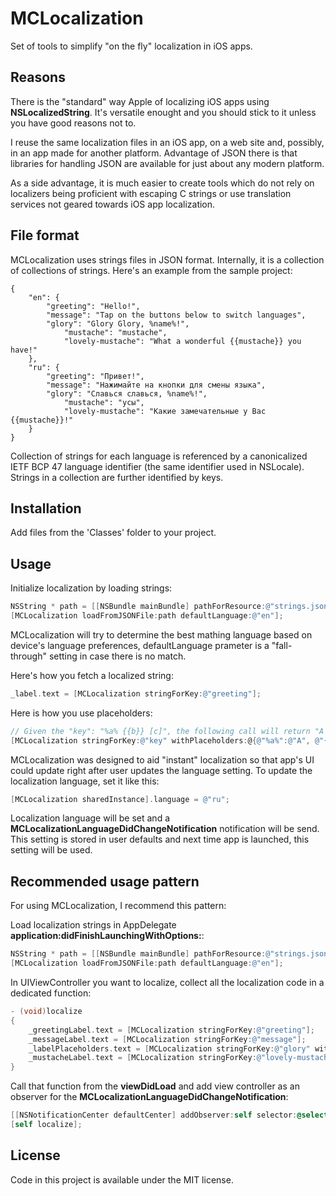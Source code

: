 # MCLocalization

Set of tools to simplify "on the fly" localization in iOS apps.

## Reasons

There is the "standard" way Apple of localizing iOS apps using  __NSLocalizedString__. It's versatile enought and you should stick to it unless you have good reasons not to.

I reuse the same localization files in an iOS app, on a web site and, possibly, in an app made for another platform. Advantage of JSON there is that libraries for handling JSON are available for just about any modern platform.

As a side advantage, it is much easier to create tools which do not rely on localizers being proficient with escaping C strings or use translation services not geared towards iOS app localization.

## File format

MCLocalization uses strings files in JSON format. Internally, it is a collection of collections of strings. Here's an example from the sample project:  

	{
	    "en": {
	        "greeting": "Hello!",
	        "message": "Tap on the buttons below to switch languages",
          	"glory": "Glory Glory, %name%!",
                "mustache": "mustache",
                "lovely-mustache": "What a wonderful {{mustache}} you have!"
	    },
	    "ru": {
	        "greeting": "Привет!",
	        "message": "Нажимайте на кнопки для смены языка",
          	"glory": "Славься славься, %name%!",
                "mustache": "усы",
                "lovely-mustache": "Какие замечательные у Вас {{mustache}}!"
	    }
	}
	
Collection of strings for each language is referenced by a canonicalized IETF BCP 47 language identifier (the same identifier used in NSLocale). Strings in a collection are further identified by keys.

## Installation

Add files from the 'Classes' folder to your project.

## Usage

Initialize localization by loading strings:

```objective-c	
NSString * path = [[NSBundle mainBundle] pathForResource:@"strings.json" ofType:nil];
[MCLocalization loadFromJSONFile:path defaultLanguage:@"en"];
```

MCLocalization will try to determine the best mathing language based on device's language preferences, defaultLanguage prameter is a "fall-through" setting in case there is no match.

Here's how you fetch a localized string:

```objective-c	
_label.text = [MCLocalization stringForKey:@"greeting"];
```

Here is how you use placeholders:

```objective-c
// Given the "key": "%a% {{b}} [c]", the following call will return "A B C"
[MCLocalization stringForKey:@"key" withPlaceholders:@{@"%a%":@"A", @"{{b}}":@"B"}, @"[c]":@"C"];
```

MCLocalization was designed to aid "instant" localization so that app's UI could update right after user updates the language setting. To update the localization language, set it like this:

```objective-c
[MCLocalization sharedInstance].language = @"ru";
```

Localization language will be set and a __MCLocalizationLanguageDidChangeNotification__ notification will be send. This setting is stored in user defaults and next time app is launched, this setting will be used.

## Recommended usage pattern

For using MCLocalization, I recommend this pattern:

Load localization strings in AppDelegate __application:didFinishLaunchingWithOptions:__:

```objective-c
NSString * path = [[NSBundle mainBundle] pathForResource:@"strings.json" ofType:nil];
[MCLocalization loadFromJSONFile:path defaultLanguage:@"en"];
```

In UIViewController you want to localize, collect all the localization code in a dedicated function:

```objective-c
- (void)localize
{
    _greetingLabel.text = [MCLocalization stringForKey:@"greeting"];
    _messageLabel.text = [MCLocalization stringForKey:@"message"];
    _labelPlaceholders.text = [MCLocalization stringForKey:@"glory" withPlaceholders:@{@"%name%":@"Man United"}];
    _mustacheLabel.text = [MCLocalization stringForKey:@"lovely-mustache" withPlaceholders:@{@"{{mustache}}":[MCLocalization stringForKey:@"mustache"]}];
}
```

Call that function from the __viewDidLoad__ and add view controller as an observer for the __MCLocalizationLanguageDidChangeNotification__:

```objective-c
[[NSNotificationCenter defaultCenter] addObserver:self selector:@selector(localize) name:MCLocalizationLanguageDidChangeNotification object:nil];
[self localize];
```

## License

Code in this project is available under the MIT license.
